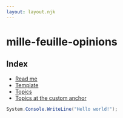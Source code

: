 ```yaml
---
layout: layout.njk
---
```

# mille-feuille-opinions

## Index

* [Read me](/readme)
* [Template](/template)
* [Topics](/topics)
* [Topics at the custom anchor](/topics#customAnchor)

``` csharp
System.Console.WriteLine("Hello world!");
```
